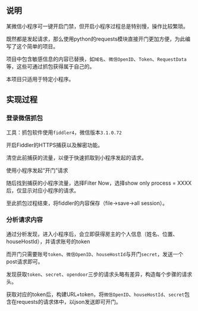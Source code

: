 ## 说明
某微信小程序可一键开启门禁，但开启小程序过程总是特别慢，操作比较繁琐。

既然都是发起请求，那么使用python的requests模块直接开门更加方便，为此编写了这个简单的项目。

项目中包含敏感信息的内容已替换，如`域名`、`微信OpenID`、`Token`、`RequestData`等，这些可通过抓包获得属于自己的。

本项目只适用于特定小程序。

## 实现过程
### 登录微信抓包
工具：抓包软件使用`fiddler4`，微信版本`3.1.0.72`

开启Fiddler的HTTPS捕获以及解密功能。

清空此前捕获的流量，以便于快速抓取到小程序发起的请求。

使用小程序发起“开门”请求

随后找到捕获的小程序流量，选择Filter Now，选择show only process = XXXX后，仅显示对应小程序的请求。

至此抓包过程结束，将fiddler的内容保存（file→save→all session）。

### 分析请求内容
通过分析发现，进入小程序后，会立即获得房主的个人信息（姓名、位置、houseHostId），并请求账号的token

而开门只需要账号`token`、`微信OpenID`、`houseHostId`与开门`secret`，发送一个post请求即可。

发现获取`token`、`secret`、`opendoor`三步的请求头略有差异，构造每个步骤的请求头。

获取对应的token后，构建URL+token，将`微信OpenID`、`houseHostId`、`secret`包含在requests的请求体中，以json发送即可开门。
